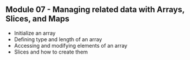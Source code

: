 ## Module 07 - Managing related data with Arrays, Slices, and Maps

- Initialize an array
- Defining type and length of an array
- Accessing and modifying elements of an array
- Slices and how to create them
